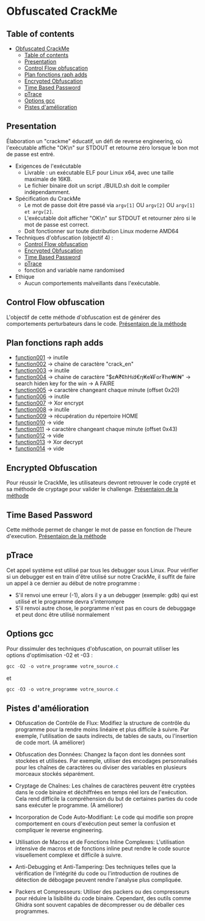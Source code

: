 # Obfuscated CrackMe

<!-- TODO: Rajouter les techniques d'obfuscation que vous avez implémentées dans la présentation -->

## Table of contents

- [Obfuscated CrackMe](#obfuscated-crackme)
  - [Table of contents](#table-of-contents)
  - [Presentation](#presentation)
  - [Control Flow obfuscation](#control-flow-obfuscation)
  - [Plan fonctions raph adds](#plan-fonctions-raph-adds)
  - [Encrypted Obfuscation](#encrypted-obfuscation)
  - [Time Based Password](#time-based-password)
  - [pTrace](#ptrace)
  - [Options gcc](#options-gcc)
  - [Pistes d'amélioration](#pistes-damélioration)

## Presentation

Élaboration un "crackme" éducatif, un défi de reverse engineering, où l'exécutable affiche "OK\n" sur STDOUT et retourne zéro lorsque le bon mot de passe est entré.

- Exigences de l'exécutable
  - Livrable :  un exécutable ELF pour Linux x64, avec une taille maximale de 16KB.
  - Le fichier binaire doit un script ./BUILD.sh doit le compiler indépendamment.
- Spécification du CrackMe
  - Le mot de passe doit être passé via `argv[1]` OU `argv[2]` OU `argv[1] et argv[2]`.
  - L'exécutable doit afficher "OK\n" sur STDOUT et retourner zéro si le mot de passe est correct.
  - Doit fonctionner sur toute distribution Linux moderne AMD64
- Techniques d'obfuscation (objectif 4) :
  - [Control Flow obfuscation](#Method1)
  - [Encrypted Obfuscation](#Method2)
  - [Time Based Password](#time-based-password)
  - [pTrace](#ptrace)
  - fonction and variable name randomised
- Ethique
  - Aucun comportements malveillants dans l'exécutable.

## Control Flow obfuscation

L'objectif de cette méthode d'obfuscation est de générer des comportements perturbateurs dans le code.
[Présentaion de la méthode](./Control_Flow_Obfucation.c)

## Plan fonctions raph adds

- [function001](./raph_adds/func001) -> inutile
- [function002](./raph_adds/func002) -> chaine de caractère "crack_en"
- [function003](./raph_adds/func003) -> inutile
- [function004](./raph_adds/func004) -> chaine de caractère "$ε₳₹¢hHι̇d€η₭e¥₣or₮he₩i₦" -> search hiden key for the win -> A FAIRE
- [function005](./raph_adds/func005) -> caractère changeant chaque minute (offset 0x20)
- [function006](./raph_adds/func006) -> inutile
- [function007](./raph_adds/func007) -> Xor encrypt
- [function008](./raph_adds/func008) -> inutile
- [function009](./raph_adds/func009) -> récupération du répertoire HOME
- [function010](./raph_adds/func010) -> vide
- [function011](./raph_adds/func011) -> caractère changeant chaque minute (offset 0x43)
- [function012](./raph_adds/func012) -> vide
- [function013](./raph_adds/func013) -> Xor decrypt
- [function014](./raph_adds/func014) -> vide


## Encrypted Obfuscation

Pour réussir le CrackMe, les utilisateurs devront retrouver le code crypté et sa méthode de cryptage pour valider le challenge.
[Présentaion de la méthode](./Encrypted_Obfuscation.c)

## Time Based Password

Cette méthode permet de changer le mot de passe en fonction de l'heure d'execution.
[Présentaion de la méthode](./Time_changing_password.c)

## pTrace

Cet appel système est utilisé par tous les debugger sous Linux. 
Pour vérifier si un debugger est en train d'être utilisé sur notre CrackMe, il suffit de faire un appel à ce dernier au début de notre programme : 
  - S'il renvoi une erreur (-1), alors il y a un debugger (exemple: gdb) qui est utilisé et le programme devra s'interrompre
  - S'il renvoi autre chose, le porgramme n'est pas en cours de debuggage et peut donc être utilisé normalement

## Options gcc

Pour dissimuler des techniques d'obfuscation, on pourrait utiliser les options d'optimisation -02 et -03 : 

```powershell
gcc -O2 -o votre_programme votre_source.c
```
et
```powershell
gcc -O3 -o votre_programme votre_source.c
```

## Pistes d'amélioration

- Obfuscation de Contrôle de Flux: Modifiez la structure de contrôle du programme pour la rendre moins linéaire et plus difficile à suivre. Par exemple, l'utilisation de sauts indirects, de tables de sauts, ou l'insertion de code mort. (A améliorer)

- Obfuscation des Données: Changez la façon dont les données sont stockées et utilisées. Par exemple, utiliser des encodages personnalisés pour les chaînes de caractères ou diviser des variables en plusieurs morceaux stockés séparément.

- Cryptage de Chaînes: Les chaînes de caractères peuvent être cryptées dans le code binaire et déchiffrées en temps réel lors de l'exécution. Cela rend difficile la compréhension du but de certaines parties du code sans exécuter le programme. (A améliorer)

- Incorporation de Code Auto-Modifiant: Le code qui modifie son propre comportement en cours d'exécution peut semer la confusion et compliquer le reverse engineering.

- Utilisation de Macros et de Fonctions Inline Complexes: L'utilisation intensive de macros et de fonctions inline peut rendre le code source visuellement complexe et difficile à suivre.

- Anti-Debugging et Anti-Tampering: Des techniques telles que la vérification de l'intégrité du code ou l'introduction de routines de détection de débogage peuvent rendre l'analyse plus compliquée.

- Packers et Compresseurs: Utiliser des packers ou des compresseurs pour réduire la lisibilité du code binaire. Cependant, des outils comme Ghidra sont souvent capables de décompresser ou de déballer ces programmes.